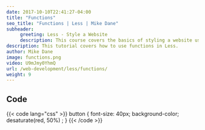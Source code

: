 ```yaml
---
date: 2017-10-10T22:41:27-04:00
title: "Functions"
seo_title: "Functions | Less | Mike Dane"
subheader:
     greeting: Less - Style a Website
     description: This course covers the basics of styling a website using Less. Work your way through the videos and we'll teach you everything you need to know to style a basic website!
description: This tutorial covers how to use functions in Less.
author: Mike Dane
image: functions.png
video: U9mJmy0YhmQ
url: /web-development/less/functions/
weight: 9
---
```


## Code

{{< code lang="css" >}}
button {
     font-size: 40px;
     background-color;
     desaturate(red, 50%) ;
}
{{< /code >}}